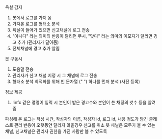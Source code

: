 욕설 감지
1. 봇에서 로그를 가져 옴
2. 가져온 로그를 형태소 분석
3. 욕설이 들어가 있으면 신고채널에 로그 전송
4. "아니다" 라는 의미의 반응이 달리면 무시, "맞다" 라는 의미의 이모지가 달리면 경고 추가 (관리자가 달아줌)
5. 전체채널에 경고 추가 알림

봇 구동시
1. 도움말 전송
2. 관리자가 신고 채널 지정 시 그 채널에 로그 전송
3. 형태소 분석 최적화를 위해 빈 문자열 (" ") 하나를 먼저 분석 (사전 등록)

정보 제공
1. !info 같은 명령어 입력 시 본인이 받은 경고수와 본인이 쓴 채팅의 갯수 등을 알려 줌


파싱해 온 로그는 작성 시간, 작성자의 이름, 작성자 id, 로그 id, 내용 정도가 담긴 클래스로 관리
반응이 오랫동안 달리지 않을경우 신고를 취소
봇 채널은 모두가 볼 수 있는 채널, 신고채널은 관리자 권한을 가진 사람만 볼 수 있도록
